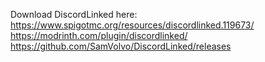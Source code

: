 Download DiscordLinked here: https://www.spigotmc.org/resources/discordlinked.119673/
                             https://modrinth.com/plugin/discordlinked/
                             https://github.com/SamVolvo/DiscordLinked/releases
